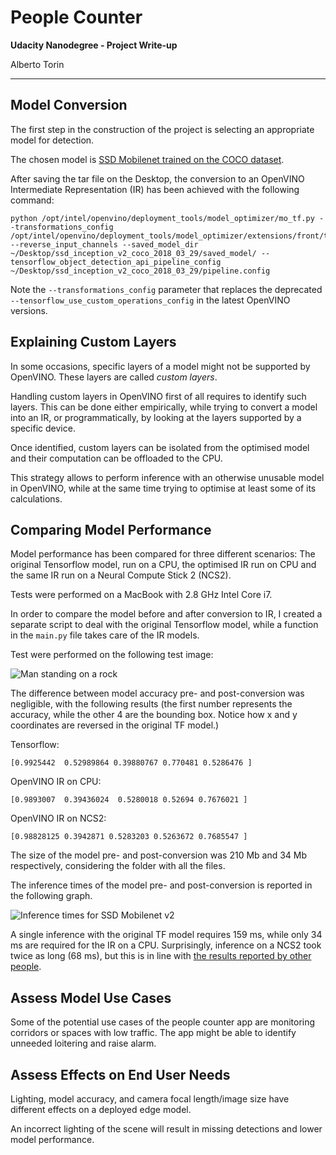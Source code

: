 # People Counter

**Udacity Nanodegree - Project Write-up**

Alberto Torin

--- 

## Model Conversion

The first step in the construction of the project is selecting an appropriate model for detection. 

The chosen model is [SSD Mobilenet trained on the COCO dataset](http://download.tensorflow.org/models/object_detection/ssd_mobilenet_v2_coco_2018_03_29.tar.gz). 

After saving the tar file on the Desktop, the conversion to an OpenVINO Intermediate Representation (IR) has been achieved with the following command:

```
python /opt/intel/openvino/deployment_tools/model_optimizer/mo_tf.py --transformations_config /opt/intel/openvino/deployment_tools/model_optimizer/extensions/front/tf/ssd_v2_support.json --reverse_input_channels --saved_model_dir ~/Desktop/ssd_inception_v2_coco_2018_03_29/saved_model/ --tensorflow_object_detection_api_pipeline_config ~/Desktop/ssd_inception_v2_coco_2018_03_29/pipeline.config 
```

Note the `--transformations_config` parameter that replaces the deprecated `--tensorflow_use_custom_operations_config` in the latest OpenVINO versions.


## Explaining Custom Layers

In some occasions, specific layers of a model might not be supported by OpenVINO. These layers are called _custom layers_. 

Handling custom layers in OpenVINO first of all requires to identify such layers. This can be done either empirically, while trying to convert a model into an IR, or programmatically, by looking at the layers supported by a specific device. 

Once identified, custom layers can be isolated from the optimised model and their computation can be offloaded to the CPU. 

This strategy allows to perform inference with an otherwise unusable model in OpenVINO, while at the same time trying to optimise at least some of its calculations. 

## Comparing Model Performance

Model performance has been compared for three different scenarios: The original Tensorflow model, run on a CPU, the optimised IR run on CPU and the same IR run on a Neural Compute Stick 2 (NCS2).

Tests were performed on a MacBook with 2.8 GHz Intel Core i7.

In order to compare the model before and after conversion to IR, I created a separate script to deal with the original Tensorflow model, while a function in the `main.py` file takes care of the IR models.

Test were performed on the following test image:

![Man standing on a rock]('./writeup-images/test-image.jpg')

The difference between model accuracy pre- and post-conversion was negligible, with the following results (the first number represents the accuracy, while the other 4 are the bounding box. Notice how x and y coordinates are reversed in the original TF model.)

Tensorflow:

```
[0.9925442  0.52989864 0.39880767 0.770481 0.5286476 ]
```

OpenVINO IR on CPU:

```
[0.9893007  0.39436024  0.5280018 0.52694 0.7676021 ]
```

OpenVINO IR on NCS2:

```
[0.98828125 0.3942871 0.5283203 0.5263672 0.7685547 ]
```


The size of the model pre- and post-conversion was 210 Mb and 34 Mb respectively, considering the folder with all the files. 

The inference times of the model pre- and post-conversion is reported in the following graph.

![Inference times for SSD Mobilenet v2]('./writup-images/times.png')

A single inference with the original TF model requires 159 ms, while only 34 ms are required for the IR on a CPU. Surprisingly, inference on a NCS2 took twice as long (68 ms), but this is in line with [the results reported by other people](https://medium.com/@aallan/benchmarking-edge-computing-ce3f13942245). 


## Assess Model Use Cases

Some of the potential use cases of the people counter app are monitoring corridors or spaces with low traffic. The app might be able to identify unneeded loitering and raise alarm.

## Assess Effects on End User Needs

Lighting, model accuracy, and camera focal length/image size have different effects on a
deployed edge model. 

An incorrect lighting of the scene will result in missing detections and lower model performance.

